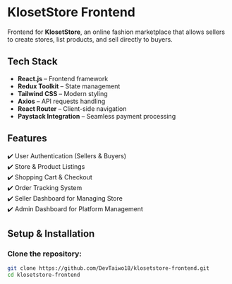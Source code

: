# KlosetStore Frontend

Frontend for **KlosetStore**, an online fashion marketplace that allows sellers to create stores, list products, and sell directly to buyers.

## Tech Stack
- **React.js** – Frontend framework  
- **Redux Toolkit** – State management  
- **Tailwind CSS** – Modern styling  
- **Axios** – API requests handling  
- **React Router** – Client-side navigation  
- **Paystack Integration** – Seamless payment processing  

## Features
✔️ User Authentication (Sellers & Buyers)  
✔️ Store & Product Listings  
✔️ Shopping Cart & Checkout  
✔️ Order Tracking System  
✔️ Seller Dashboard for Managing Store  
✔️ Admin Dashboard for Platform Management  

## Setup & Installation

### Clone the repository:
```bash
git clone https://github.com/DevTaiwo18/klosetstore-frontend.git
cd klosetstore-frontend
